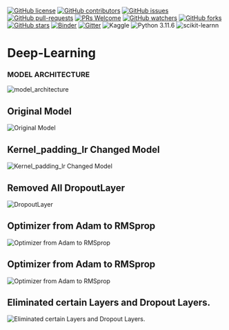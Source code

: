 [![GitHub license](https://img.shields.io/github/license/Krishnaa-tech/CNN-Model-Walkthrough)](https://github.com/Krishnaa-tech/CNN-Model-Walkthrough/blob/main/LICENSE)
[![GitHub contributors](https://img.shields.io/github/contributors/Krishnaa-tech/Diabetes-Prediction-web-app.svg)](https://GitHub.com/Krishnaa-tech/CNN-Model-Walkthrough/graphs/contributors/)
[![GitHub issues](https://img.shields.io/github/issues/Krishnaa-tech/CNN-Model-Walkthrough.svg)](https://GitHub.com/Krishnaa-tech/CNN-Model-Walkthrough/issues/)
[![GitHub pull-requests](https://img.shields.io/github/issues-pr/Krishnaa-tech/CNN-Model-Walkthrough.svg)](https://GitHub.com/Krishnaa-tech/CNN-Model-Walkthrough/pulls/)
[![PRs Welcome](https://img.shields.io/badge/PRs-welcome-brightgreen.svg?style=flat-square)](http://makeapullrequest.com)
[![GitHub watchers](https://img.shields.io/github/watchers/Krishnaa-tech/CNN-Model-Walkthrough.svg?style=social&label=Watch)](https://GitHub.com/Krishnaa-tech/CNN-Model-Walkthrough/watchers/)
[![GitHub forks](https://img.shields.io/github/forks/Krishnaa-tech/CNN-Model-Walkthrough.svg?style=social&label=Fork)](https://GitHub.com/Krishnaa-tech/CNN-Model-Walkthrough/network/)
[![GitHub stars](https://img.shields.io/github/stars/Krishnaa-tech/CNN-Model-Walkthrough.svg?style=social&label=Star)](https://GitHub.com/Krishnaa-tech/CNN-Model-Walkthrough/stargazers/)
[![Binder](https://mybinder.org/badge_logo.svg)](https://mybinder.org/v2/gh/Krishnaa-tech/CNN-Model-Walkthrough/HEAD)
[![Gitter](https://badges.gitter.im/Krishnaa-tech/CNN-Model-Walkthrough.svg)](https://gitter.im/Krishnaa-tech/CNN-Model-Walkthrough?utm_source=badge&utm_medium=badge&utm_campaign=pr-badge)
![Kaggle](https://img.shields.io/badge/Dataset-Kaggle-blue.svg) 
![Python 3.11.6](https://img.shields.io/badge/Python-3.11-brightgreen.svg) ![scikit-learnn](https://img.shields.io/badge/Library-Scikit_Learn-orange.svg)

# Deep-Learning

### MODEL ARCHITECTURE
![model_architecture](model_architecture.png)


## Original Model
![Original Model](optimize_plot.png)
## Kernel_padding_lr Changed Model
![Kernel_padding_lr Changed Model](kernel_padding_lr_changes.png)
## Removed All DropoutLayer
![DropoutLayer](Dropoutlayerplot.png)
## Optimizer from Adam to RMSprop
![Optimizer from Adam to RMSprop](optmizer_change1.png)
##  Optimizer from Adam to RMSprop
![Optimizer from Adam to RMSprop](optmizer_change2.png)
## Eliminated certain Layers and Dropout Layers.
![Eliminated certain Layers and Dropout Layers.](model_plot.png)


